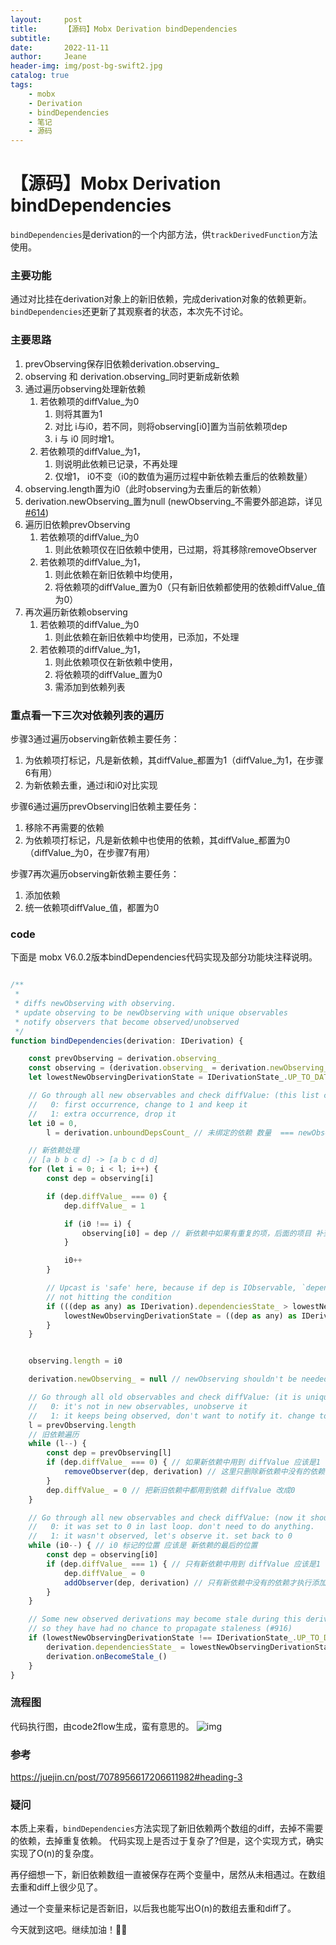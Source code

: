 ```yaml
---
layout:     post
title:      【源码】Mobx Derivation bindDependencies
subtitle:
date:       2022-11-11
author:     Jeane
header-img: img/post-bg-swift2.jpg
catalog: true
tags:
    - mobx
    - Derivation
    - bindDependencies
    - 笔记
    - 源码
---
```


# 【源码】Mobx Derivation bindDependencies

`bindDependencies`是derivation的一个内部方法，供`trackDerivedFunction`方法使用。

### 主要功能
通过对比挂在derivation对象上的新旧依赖，完成derivation对象的依赖更新。
`bindDependencies`还更新了其观察者的状态，本次先不讨论。

### 主要思路
1. prevObserving保存旧依赖derivation.observing_
2. observing 和 derivation.observing_同时更新成新依赖
3. 通过遍历observing处理新依赖
   1. 若依赖项的diffValue_为0
      1. 则将其置为1
      2. 对比 i与i0，若不同，则将observing[i0]置为当前依赖项dep
      3. i 与 i0 同时增1。
   2. 若依赖项的diffValue_为1，
      1. 则说明此依赖已记录，不再处理
      2. 仅增1， i0不变（i0的数值为遍历过程中新依赖去重后的依赖数量）
4. observing.length置为i0（此时observing为去重后的新依赖）
5. derivation.newObserving_置为null (newObserving_不需要外部追踪，详见[#614](https://github.com/mobxjs/mobx/issues/614))
6. 遍历旧依赖prevObserving
   1. 若依赖项的diffValue_为0
      1. 则此依赖项仅在旧依赖中使用，已过期，将其移除removeObserver
   2. 若依赖项的diffValue_为1，
      1. 则此依赖在新旧依赖中均使用，
      2. 将依赖项的diffValue_置为0（只有新旧依赖都使用的依赖diffValue_值为0）
7. 再次遍历新依赖observing
   1. 若依赖项的diffValue_为0
      1. 则此依赖在新旧依赖中均使用，已添加，不处理
   2. 若依赖项的diffValue_为1，
      1. 则此依赖项仅在新依赖中使用，
      2. 将依赖项的diffValue_置为0
      3. 需添加到依赖列表

### 重点看一下三次对依赖列表的遍历

步骤3通过遍历observing新依赖主要任务：
1. 为依赖项打标记，凡是新依赖，其diffValue_都置为1（diffValue_为1，在步骤6有用）
2. 为新依赖去重，通过i和i0对比实现

步骤6通过遍历prevObserving旧依赖主要任务：
1. 移除不再需要的依赖
2. 为依赖项打标记，凡是新依赖中也使用的依赖，其diffValue_都置为0（diffValue_为0，在步骤7有用）

步骤7再次遍历observing新依赖主要任务：
1. 添加依赖
2. 统一依赖项diffValue_值，都置为0

### code
下面是 mobx V6.0.2版本bindDependencies代码实现及部分功能块注释说明。

```js

/**
 *
 * diffs newObserving with observing.
 * update observing to be newObserving with unique observables
 * notify observers that become observed/unobserved
 */
function bindDependencies(derivation: IDerivation) {

    const prevObserving = derivation.observing_
    const observing = (derivation.observing_ = derivation.newObserving_!) // observing 保存新观察对象
    let lowestNewObservingDerivationState = IDerivationState_.UP_TO_DATE_

    // Go through all new observables and check diffValue: (this list can contain duplicates):
    //   0: first occurrence, change to 1 and keep it
    //   1: extra occurrence, drop it
    let i0 = 0,
        l = derivation.unboundDepsCount_ // 未绑定的依赖 数量  === newObserving_ .length

    // 新依赖处理
    // [a b b c d] -> [a b c d d]
    for (let i = 0; i < l; i++) {
        const dep = observing[i]

        if (dep.diffValue_ === 0) {
            dep.diffValue_ = 1

            if (i0 !== i) {
                observing[i0] = dep // 新依赖中如果有重复的项，后面的项目 补到前面的位置。做了
            }

            i0++
        }

        // Upcast is 'safe' here, because if dep is IObservable, `dependenciesState` will be undefined,
        // not hitting the condition
        if (((dep as any) as IDerivation).dependenciesState_ > lowestNewObservingDerivationState) {
            lowestNewObservingDerivationState = ((dep as any) as IDerivation).dependenciesState_
        }
    }


    observing.length = i0

    derivation.newObserving_ = null // newObserving shouldn't be needed outside tracking (statement moved down to work around FF bug, see #614)

    // Go through all old observables and check diffValue: (it is unique after last bindDependencies)
    //   0: it's not in new observables, unobserve it
    //   1: it keeps being observed, don't want to notify it. change to 0
    l = prevObserving.length
    // 旧依赖遍历
    while (l--) {
        const dep = prevObserving[l]
        if (dep.diffValue_ === 0) { // 如果新依赖中用到 diffValue 应该是1
            removeObserver(dep, derivation) // 这里只删除新依赖中没有的依赖
        }
        dep.diffValue_ = 0 // 把新旧依赖中都用到依赖 diffValue 改成0
    }

    // Go through all new observables and check diffValue: (now it should be unique)
    //   0: it was set to 0 in last loop. don't need to do anything.
    //   1: it wasn't observed, let's observe it. set back to 0
    while (i0--) { // i0 标记的位置 应该是 新依赖的最后的位置
        const dep = observing[i0]
        if (dep.diffValue_ === 1) { // 只有新依赖中用到 diffValue 应该是1
            dep.diffValue_ = 0
            addObserver(dep, derivation) // 只有新依赖中没有的依赖才执行添加操作
        }
    }

    // Some new observed derivations may become stale during this derivation computation
    // so they have had no chance to propagate staleness (#916)
    if (lowestNewObservingDerivationState !== IDerivationState_.UP_TO_DATE_) {
        derivation.dependenciesState_ = lowestNewObservingDerivationState
        derivation.onBecomeStale_()
    }
}

```
### 流程图
代码执行图，由code2flow生成，蛮有意思的。
![img](../img/2022-11-11_binddep.png)

### 参考
https://juejin.cn/post/7078956617206611982#heading-3

### 疑问
本质上来看，`bindDependencies`方法实现了新旧依赖两个数组的diff，去掉不需要的依赖，去掉重复依赖。
代码实现上是否过于复杂了?但是，这个实现方式，确实实现了O(n)的复杂度。

再仔细想一下，新旧依赖数组一直被保存在两个变量中，居然从未相遇过。在数组去重和diff上很少见了。

通过一个变量来标记是否新旧，以后我也能写出O(n)的数组去重和diff了。

今天就到这吧。继续加油！💪🏻